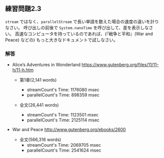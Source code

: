 ## 練習問題2.3

`stream` ではなく、`parallelStream` で長い単語を数えた場合の速度の違いを計りなさい。
呼び出しの前後で `System.nanoTime` を呼び出して、差を表示しなさい。
高速なコンピュータを持っているのであれば、(『戦争と平和』(War and Peace) などの) もっと大きなドキュメントで試しなさい。

### 解答

* Alice’s Adventures in Wonderland
https://www.gutenberg.org/files/11/11-h/11-h.htm

  * 第1章(2,141 words)
    * streamCount's Time: 1176080 msec
    * parallelCount's Time: 898359 msec

  * 全文(26,441 words)
    * streamCount's Time: 1123501 msec
    * parallelCount's Time: 2125114 msec

* War and Peace
http://www.gutenberg.org/ebooks/2600

  * 全文(566,316 words)
    * streamCount's Time: 2069705 msec
    * parallelCount's Time: 2541624 msec
